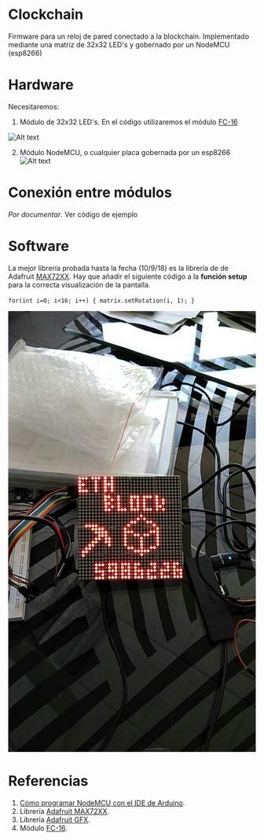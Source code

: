 # Clockchain
Firmware para un reloj de pared conectado a la blockchain. Implementado mediante una matriz de 32x32 LED's y gobernado por un NodeMCU (esp8266)

# Hardware

Necesitaremos:
  1. Módulo de 32x32 LED's. En el código utilizaremos el módulo [FC-16][id]
  
  [id]: https://www.amazon.es/AptoFun-Matrix-MAX7219-Display-Arduino/dp/B01LOMZH8C/ref=sr_1_19?s=electronics "FC-16 Module"
  ![Alt text](https://images-na.ssl-images-amazon.com/images/I/81sA5pp64PL._SX425_.jpg)
  
  2. Módulo NodeMCU, o cualquier placa gobernada por un esp8266
  ![Alt text](https://www.makerfabs.com/image/cache/makerfabs/NodeMcu-Lua%20Based%20ESP8266%20CP2102%20Module/NodeMcu-Lua%20Based%20ESP8266%20CP2102%20Module_1-1000x750.JPG)
  
  # Conexión entre módulos
  *Por documentar*. Ver código de ejemplo
  
# Software
La mejor librería probada hasta la fecha (10/9/18) es la librería de de Adafruit [MAX72XX][id2].
Hay que añadir el siguiente código a la **función setup** para la correcta visualización de la pantalla.

`
  for(int i=0; i<16; i++)
  {
    matrix.setRotation(i, 1);
  }
`


![Alt text](https://raw.githubusercontent.com/Colm3na/Clockchain/master/img/BlockNumberExample.jpg)


# Referencias
  1. [Cómo programar NodeMCU con el IDE de Arduino][id5].
  2. Librería [Adafruit MAX72XX][id6].
  3. Librería [Adafruit GFX][id7].
  3. Módulo [FC-16][id].
  

[id2]: https://github.com/MajicDesigns/MD_MAX72XX "MD_MAX72XX"
[id3]: https://en.wikipedia.org/wiki/Wrapper_function "wrapper"
[id4]: https://majicdesigns.github.io/MD_Parola/ "MD_Parola"
[id5]: https://programarfacil.com/esp8266/como-programar-nodemcu-ide-arduino/ "NodeMCU"
[id6]: https://github.com/markruys/arduino-Max72xxPanel
[id7]: https://github.com/adafruit/Adafruit-GFX-Library
